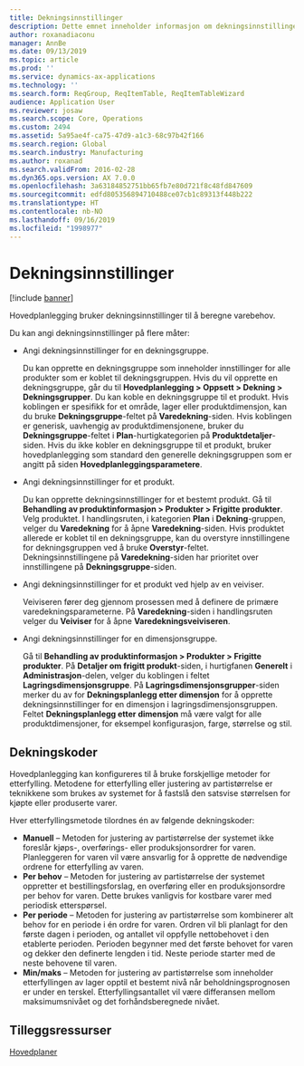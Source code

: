 ```yaml
---
title: Dekningsinnstillinger
description: Dette emnet inneholder informasjon om dekningsinnstillingene som hovedplanlegging bruker til å beregne varebehov.
author: roxanadiaconu
manager: AnnBe
ms.date: 09/13/2019
ms.topic: article
ms.prod: ''
ms.service: dynamics-ax-applications
ms.technology: ''
ms.search.form: ReqGroup, ReqItemTable, ReqItemTableWizard
audience: Application User
ms.reviewer: josaw
ms.search.scope: Core, Operations
ms.custom: 2494
ms.assetid: 5a95ae4f-ca75-47d9-a1c3-68c97b42f166
ms.search.region: Global
ms.search.industry: Manufacturing
ms.author: roxanad
ms.search.validFrom: 2016-02-28
ms.dyn365.ops.version: AX 7.0.0
ms.openlocfilehash: 3a63184852751bb65fb7e80d721f8c48fd847609
ms.sourcegitcommit: edfd805356894710488ce07cb1c89313f448b222
ms.translationtype: HT
ms.contentlocale: nb-NO
ms.lasthandoff: 09/16/2019
ms.locfileid: "1998977"
---
```

# <a name="coverage-settings"></a>Dekningsinnstillinger

[!include [banner](../includes/banner.md)]

Hovedplanlegging bruker dekningsinnstillinger til å beregne varebehov.

Du kan angi dekningsinnstillinger på flere måter:

- Angi dekningsinnstillinger for en dekningsgruppe.

    Du kan opprette en dekningsgruppe som inneholder innstillinger for alle produkter som er koblet til dekningsgruppen. Hvis du vil opprette en dekningsgruppe, går du til **Hovedplanlegging &gt; Oppsett &gt; Dekning &gt; Dekningsgrupper**. Du kan koble en dekningsgruppe til et produkt. Hvis koblingen er spesifikk for et område, lager eller produktdimensjon, kan du bruke **Dekningsgruppe**-feltet på **Varedekning**-siden. Hvis koblingen er generisk, uavhengig av produktdimensjonene, bruker du **Dekningsgruppe**-feltet i **Plan**-hurtigkategorien på **Produktdetaljer**-siden. Hvis du ikke kobler en dekningsgruppe til et produkt, bruker hovedplanlegging som standard den generelle dekningsgruppen som er angitt på siden **Hovedplanleggingsparametere**.

- Angi dekningsinnstillinger for et produkt.

    Du kan opprette dekningsinnstillinger for et bestemt produkt. Gå til **Behandling av produktinformasjon &gt; Produkter &gt; Frigitte produkter**. Velg produktet. I handlingsruten, i kategorien **Plan** i **Dekning**-gruppen, velger du **Varedekning** for å åpne **Varedekning**-siden. Hvis produktet allerede er koblet til en dekningsgruppe, kan du overstyre innstillingene for dekningsgruppen ved å bruke **Overstyr**-feltet. Dekningsinnstillingene på **Varedekning**-siden har prioritet over innstillingene på **Dekningsgruppe**-siden.

- Angi dekningsinnstillinger for et produkt ved hjelp av en veiviser.

    Veiviseren fører deg gjennom prosessen med å definere de primære varedekningsparameterne. På **Varedekning**-siden i handlingsruten velger du **Veiviser** for å åpne **Varedekningsveiviseren**.

- Angi dekningsinnstillinger for en dimensjonsgruppe.

    Gå til **Behandling av produktinformasjon &gt; Produkter &gt; Frigitte produkter**. På **Detaljer om frigitt produkt**-siden, i hurtigfanen **Generelt** i **Administrasjon**-delen, velger du koblingen i feltet **Lagringsdimensjonsgruppe**. På **Lagringsdimensjonsgrupper**-siden merker du av for **Dekningsplanlegg etter dimensjon** for å opprette dekningsinnstillinger for en dimensjon i lagringsdimensjonsgruppen. Feltet **Dekningsplanlegg etter dimensjon** må være valgt for alle produktdimensjoner, for eksempel konfigurasjon, farge, størrelse og stil.


## <a name="coverage-codes"></a>Dekningskoder

Hovedplanlegging kan konfigureres til å bruke forskjellige metoder for etterfylling. Metodene for etterfylling eller justering av partistørrelse er teknikkene som brukes av systemet for å fastslå den satsvise størrelsen for kjøpte eller produserte varer. 

Hver etterfyllingsmetode tilordnes én av følgende dekningskoder:

- **Manuell** – Metoden for justering av partistørrelse der systemet ikke foreslår kjøps-, overførings- eller produksjonsordrer for varen. Planleggeren for varen vil være ansvarlig for å opprette de nødvendige ordrene for etterfylling av varen.
- **Per behov** – Metoden for justering av partistørrelse der systemet oppretter et bestillingsforslag, en overføring eller en produksjonsordre per behov for varen. Dette brukes vanligvis for kostbare varer med periodisk etterspørsel.  
- **Per periode** – Metoden for justering av partistørrelse som kombinerer alt behov for en periode i én ordre for varen. Ordren vil bli planlagt for den første dagen i perioden, og antallet vil oppfylle nettobehovet i den etablerte perioden. Perioden begynner med det første behovet for varen og dekker den definerte lengden i tid. Neste periode starter med de neste behovene til varen.
- **Min/maks** – Metoden for justering av partistørrelse som inneholder etterfyllingen av lager opptil et bestemt nivå når beholdningsprognosen er under en terskel. Etterfyllingsantallet vil være differansen mellom maksimumsnivået og det forhåndsberegnede nivået.


## <a name="additional-resources"></a>Tilleggsressurser

[Hovedplaner](master-plans.md)
